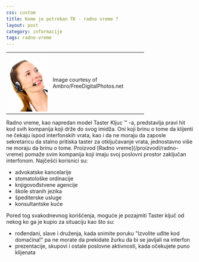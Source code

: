 ```yaml
---
css: custom
title: Kome je potreban TK - radno vreme ?
layout: post
category: informacije
tags: radno-vreme
---
```


<table style="width:370px;"><tr><td>
<img src="/assets/images/news/woman_phone_fdpn_Ambro.jpg" />
</td><td>
Image courtesy of Ambro/FreeDigitalPhotos.net
</td></tr></table>
Radno vreme, kao napredan model Taster Kljuc ™ -a, predstavlja pravi hit kod svih kompanija koji drže do svog imidža. Oni koji brinu o tome da klijenti ne čekaju ispod interfonskih vrata, kao i da ne moraju da zaposle sekretaricu da stalno pritiska taster za otključavanje vrata, jednostavno više ne moraju da brinu o tome. Proizvod [Radno vreme](/proizvodi/radno-vreme) pomaže svim kompanija koji imaju svoj poslovni prostor zaključan interfonom.
Najčešći korisnici su:

* advokatske kancelarije
* stomatološke ordinacije
* knjigovođstvene agencije
* škole stranih jezika
* špediterske usluge
* konsultantske kuće

Pored tog svakodnevnog korišćenja, moguće je pozajmiti Taster ključ od nekog ko ga je kupio za situaciju kao što su:

* rođendani, slave i druženja, kada snimite poruku "Izvolite uđite kod domaćina!" pa ne morate da prekidate žurku da bi se javljali na interfon
* prezentacije, skupovi i ostale poslovne aktivnosti, kada očekujete puno klijenata



